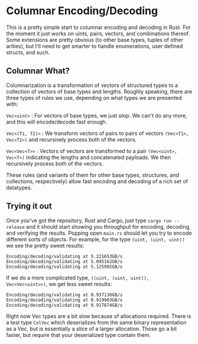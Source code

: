 # Columnar Encoding/Decoding #

This is a pretty simple start to columnar encoding and decoding in Rust. For the moment it just works on uints, pairs, vectors, and combinations thereof. Some extensions are pretty obvious (to other base types, tuples of other arities), but I'll need to get smarter to handle enumerations, user defined structs, and such.

## Columnar What? ##

Columnarization is a transformation of vectors of structured types to a collection of vectors of base types and lengths. Roughly speaking, there are three types of rules we use, depending on what types we are presented with:

`Vec<uint>` : For vectors of base types, we just stop. We can't do any more, and this will encode/decode fast enough.

`Vec<(T1, T2)>` : We transform vectors of pairs to pairs of vectors `(Vec<T1>, Vec<T2>)` and recursively process both of the vectors.

`Vec<Vec<T>>` : Vectors of vectors are transformed to a pair `(Vec<uint>, Vec<T>)` indicating the lengths and concatenated payloads. We then recursively process both of the vectors.

These rules (and variants of them for other base types, structures, and collections, respectively) allow fast encoding and decoding of a rich set of datatypes.

## Trying it out ##

Once you've got the repository, Rust and Cargo, just type `cargo run --release` and it should start showing you throughput for encoding, decoding, and verifying the results. Popping open `main.rs` should let you try to encode different sorts of objects. For example, for the type `(uint, (uint, uint))` we see the pretty sweet results:
```
Encoding/decoding/validating at 5.221653GB/s
Encoding/decoding/validating at 5.095162GB/s
Encoding/decoding/validating at 5.125992GB/s
```
If we do a more complicated type, `((uint, (uint, uint)), Vec<Vec<uint>>)`, we get less sweet results:
```
Encoding/decoding/validating at 0.937136GB/s
Encoding/decoding/validating at 0.919903GB/s
Encoding/decoding/validating at 0.917874GB/s
```
Right now Vec types are a bit slow because of allocations required. There is a test type `ColVec` which deserializes from the same binary representation as a Vec, but is essentially a slice of a larger allocation. Those go a bit faster, but require that your deserialized type contain them.
